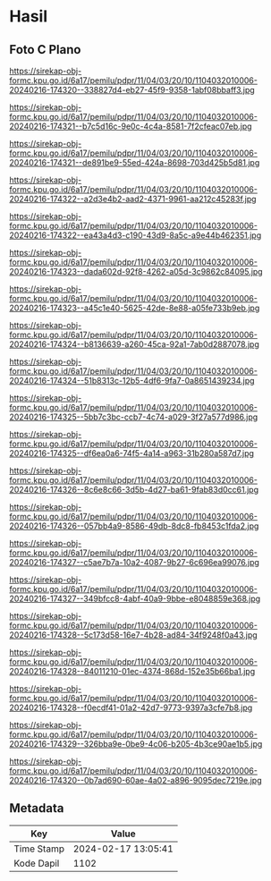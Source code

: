 # Hasil

## Foto C Plano

https://sirekap-obj-formc.kpu.go.id/6a17/pemilu/pdpr/11/04/03/20/10/1104032010006-20240216-174320--338827d4-eb27-45f9-9358-1abf08bbaff3.jpg

https://sirekap-obj-formc.kpu.go.id/6a17/pemilu/pdpr/11/04/03/20/10/1104032010006-20240216-174321--b7c5d16c-9e0c-4c4a-8581-7f2cfeac07eb.jpg

https://sirekap-obj-formc.kpu.go.id/6a17/pemilu/pdpr/11/04/03/20/10/1104032010006-20240216-174321--de891be9-55ed-424a-8698-703d425b5d81.jpg

https://sirekap-obj-formc.kpu.go.id/6a17/pemilu/pdpr/11/04/03/20/10/1104032010006-20240216-174322--a2d3e4b2-aad2-4371-9961-aa212c45283f.jpg

https://sirekap-obj-formc.kpu.go.id/6a17/pemilu/pdpr/11/04/03/20/10/1104032010006-20240216-174322--ea43a4d3-c190-43d9-8a5c-a9e44b462351.jpg

https://sirekap-obj-formc.kpu.go.id/6a17/pemilu/pdpr/11/04/03/20/10/1104032010006-20240216-174323--dada602d-92f8-4262-a05d-3c9862c84095.jpg

https://sirekap-obj-formc.kpu.go.id/6a17/pemilu/pdpr/11/04/03/20/10/1104032010006-20240216-174323--a45c1e40-5625-42de-8e88-a05fe733b9eb.jpg

https://sirekap-obj-formc.kpu.go.id/6a17/pemilu/pdpr/11/04/03/20/10/1104032010006-20240216-174324--b8136639-a260-45ca-92a1-7ab0d2887078.jpg

https://sirekap-obj-formc.kpu.go.id/6a17/pemilu/pdpr/11/04/03/20/10/1104032010006-20240216-174324--51b8313c-12b5-4df6-9fa7-0a8651439234.jpg

https://sirekap-obj-formc.kpu.go.id/6a17/pemilu/pdpr/11/04/03/20/10/1104032010006-20240216-174325--5bb7c3bc-ccb7-4c74-a029-3f27a577d986.jpg

https://sirekap-obj-formc.kpu.go.id/6a17/pemilu/pdpr/11/04/03/20/10/1104032010006-20240216-174325--df6ea0a6-74f5-4a14-a963-31b280a587d7.jpg

https://sirekap-obj-formc.kpu.go.id/6a17/pemilu/pdpr/11/04/03/20/10/1104032010006-20240216-174326--8c6e8c66-3d5b-4d27-ba61-9fab83d0cc61.jpg

https://sirekap-obj-formc.kpu.go.id/6a17/pemilu/pdpr/11/04/03/20/10/1104032010006-20240216-174326--057bb4a9-8586-49db-8dc8-fb8453c1fda2.jpg

https://sirekap-obj-formc.kpu.go.id/6a17/pemilu/pdpr/11/04/03/20/10/1104032010006-20240216-174327--c5ae7b7a-10a2-4087-9b27-6c696ea99076.jpg

https://sirekap-obj-formc.kpu.go.id/6a17/pemilu/pdpr/11/04/03/20/10/1104032010006-20240216-174327--349bfcc8-4abf-40a9-9bbe-e8048859e368.jpg

https://sirekap-obj-formc.kpu.go.id/6a17/pemilu/pdpr/11/04/03/20/10/1104032010006-20240216-174328--5c173d58-16e7-4b28-ad84-34f9248f0a43.jpg

https://sirekap-obj-formc.kpu.go.id/6a17/pemilu/pdpr/11/04/03/20/10/1104032010006-20240216-174328--84011210-01ec-4374-868d-152e35b66ba1.jpg

https://sirekap-obj-formc.kpu.go.id/6a17/pemilu/pdpr/11/04/03/20/10/1104032010006-20240216-174328--f0ecdf41-01a2-42d7-9773-9397a3cfe7b8.jpg

https://sirekap-obj-formc.kpu.go.id/6a17/pemilu/pdpr/11/04/03/20/10/1104032010006-20240216-174329--326bba9e-0be9-4c06-b205-4b3ce90ae1b5.jpg

https://sirekap-obj-formc.kpu.go.id/6a17/pemilu/pdpr/11/04/03/20/10/1104032010006-20240216-174320--0b7ad690-60ae-4a02-a896-9095dec7219e.jpg


## Metadata

| Key        | Value               |
| ---------- | ------------------- |
| Time Stamp | 2024-02-17 13:05:41 |
| Kode Dapil | 1102                |



